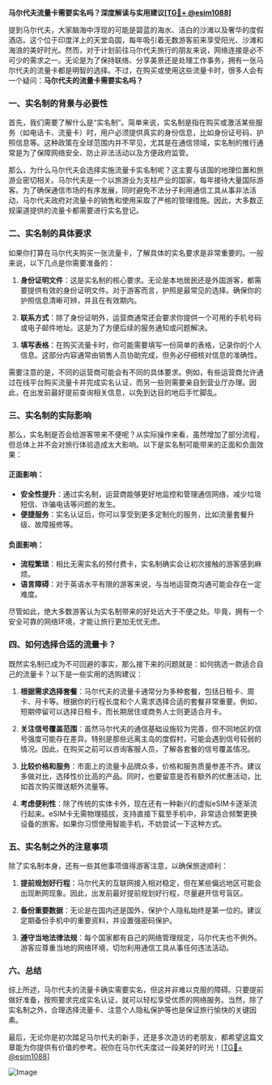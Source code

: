 **马尔代夫流量卡需要实名吗？深度解读与实用建议[[TG💪+ @esim1088](https://t.me/s/esim1088)]**

提到马尔代夫，大家脑海中浮现的可能是碧蓝的海水、洁白的沙滩以及奢华的度假酒店。这个位于印度洋上的天堂岛国，每年吸引着无数游客前来享受阳光、沙滩和海浪的美好时光。然而，对于计划前往马尔代夫旅行的朋友来说，网络连接是必不可少的需求之一。无论是为了保持联络、分享美景还是处理工作事务，拥有一张马尔代夫的流量卡都是明智的选择。不过，在购买或使用这些流量卡时，很多人会有一个疑问：**马尔代夫的流量卡需要实名吗？**

### 一、实名制的背景与必要性

首先，我们需要了解什么是“实名制”。简单来说，实名制是指在购买或激活某些服务（如电话卡、流量卡）时，用户必须提供真实的身份信息，比如身份证号码、护照信息等。这种政策在全球范围内并不罕见，尤其是在通信领域，实名制的推行通常是为了保障网络安全、防止非法活动以及方便政府监管。

那么，为什么马尔代夫会选择实施流量卡实名制呢？这主要与该国的地理位置和旅游业密切相关。马尔代夫是一个以旅游业为支柱产业的国家，每年接待大量国际游客。为了确保通信市场的有序发展，同时避免不法分子利用通信工具从事非法活动，马尔代夫政府对流量卡的销售和使用采取了严格的管理措施。因此，大多数正规渠道提供的流量卡都需要进行实名登记。

### 二、实名制的具体要求

如果你打算在马尔代夫购买一张流量卡，了解具体的实名要求是非常重要的。一般来说，以下几点是你需要准备的：

1. **身份证明文件**：这是实名制的核心要求。无论是本地居民还是外国游客，都需要提供有效的身份证明文件。对于游客而言，护照是最常见的选择。确保你的护照信息清晰可辨，并且在有效期内。

2. **联系方式**：除了身份证明外，运营商通常还会要求你提供一个可用的手机号码或电子邮件地址。这是为了方便后续的服务通知或问题解决。

3. **填写表格**：在购买流量卡时，你可能需要填写一份简单的表格，记录你的个人信息。这部分内容通常由销售人员协助完成，但务必仔细核对信息的准确性。

需要注意的是，不同的运营商可能会有不同的具体要求。例如，有些运营商允许通过在线平台购买流量卡并完成实名认证，而另一些则需要亲自到营业厅办理。因此，在出发前最好提前查询相关信息，以免到达目的地后手忙脚乱。

### 三、实名制的实际影响

那么，实名制是否会给游客带来不便呢？从实际操作来看，虽然增加了部分流程，但总体上并不会对旅行体验造成太大影响。以下是实名制可能带来的正面和负面效果：

#### 正面影响：
- **安全性提升**：通过实名制，运营商能够更好地监控和管理通信网络，减少垃圾短信、诈骗电话等问题的发生。
- **便捷服务**：实名认证后，你可以享受到更多定制化的服务，比如流量套餐升级、故障报修等。

#### 负面影响：
- **流程繁琐**：相比无需实名的预付费卡，实名制确实会让初次接触的游客感到麻烦。
- **语言障碍**：对于英语水平有限的游客来说，与当地运营商沟通可能会存在一定难度。

尽管如此，绝大多数游客认为实名制带来的好处远大于不便之处。毕竟，拥有一个安全可靠的网络环境，才能让旅行更加无忧无虑。

### 四、如何选择合适的流量卡？

既然实名制已成为不可回避的事实，那么接下来的问题就是：如何挑选一款适合自己的流量卡？以下是一些实用的选购建议：

1. **根据需求选择套餐**：马尔代夫的流量卡通常分为多种套餐，包括日租卡、周卡、月卡等。根据你的行程长度和个人需求选择合适的套餐非常重要。例如，短期停留可以选择日租卡，而长期居住或商务人士则更适合月卡。

2. **关注信号覆盖范围**：虽然马尔代夫的通信基础设施较为完善，但不同地区的信号强度可能存在差异。特别是那些远离主岛的度假村，可能会遇到信号较弱的情况。因此，在购买之前可以咨询客服人员，了解各套餐的信号覆盖情况。

3. **比较价格和服务**：市面上的流量卡品牌众多，价格和服务质量参差不齐。建议多做对比，选择性价比高的产品。同时，也要留意是否有额外的优惠活动，比如首次购买赠送额外流量等。

4. **考虑便利性**：除了传统的实体卡外，现在还有一种新兴的虚拟eSIM卡逐渐流行起来。eSIM卡无需物理插拔，支持直接下载至手机中，非常适合频繁更换设备的旅客。如果你习惯使用智能手机，不妨尝试一下这种方式。

### 五、实名制之外的注意事项

除了实名制本身，还有一些其他事项值得游客注意，以确保旅途顺利：

1. **提前规划好行程**：马尔代夫的互联网接入相对稳定，但在某些偏远地区可能会出现断网现象。因此，出发前最好提前规划好行程，尽量避开信号盲区。

2. **备份重要数据**：无论是在国内还是国外，保护个人隐私始终是第一位的。建议定期备份手机中的重要资料，并设置强密码保护。

3. **遵守当地法律法规**：每个国家都有自己的网络管理规定，马尔代夫也不例外。游客应尊重当地的网络环境，切勿利用通信工具从事任何违法活动。

### 六、总结

综上所述，马尔代夫的流量卡确实需要实名，但这并非难以克服的障碍。只要提前做好准备，按照要求完成实名认证，就可以轻松享受优质的网络服务。当然，除了实名制之外，合理选择流量卡、注意个人隐私保护等也是保证旅行愉快的关键因素。

最后，无论你是初次踏足马尔代夫的新手，还是多次造访的老朋友，都希望这篇文章能为你提供有价值的参考。祝你在马尔代夫度过一段美好的时光！[[TG💪+ @esim1088](https://t.me/s/esim1088)] 

![Image](https://i.postimg.cc/4NQfJmqS/Snipaste-2025-05-13-00-14-12.png)